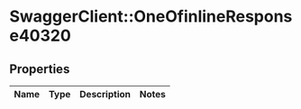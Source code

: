 # SwaggerClient::OneOfinlineResponse40320

## Properties
Name | Type | Description | Notes
------------ | ------------- | ------------- | -------------

